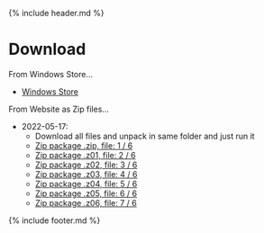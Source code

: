 {% include header.md %}

# Download
From Windows Store...
- [Windows Store](https://apps.microsoft.com/store/detail/phototagssynchronizer/9N5SR1C23JMS)

From Website as Zip files...
- 2022-05-17:
  - Download all files and unpack in same folder and just run it
  - [Zip package .zip, file: 1 / 6](2022-05-17-PhotoTags-Synchronizer-x64rc2.zip)
  - [Zip package .z01, file: 2 / 6](2022-05-17-PhotoTags-Synchronizer-x64rc2.z01)
  - [Zip package .z02, file: 3 / 6](2022-05-17-PhotoTags-Synchronizer-x64rc2.z02)
  - [Zip package .z03, file: 4 / 6](2022-05-17-PhotoTags-Synchronizer-x64rc2.z03)
  - [Zip package .z04, file: 5 / 6](2022-05-17-PhotoTags-Synchronizer-x64rc2.z04)
  - [Zip package .z05, file: 6 / 6](2022-05-17-PhotoTags-Synchronizer-x64rc2.z05)
  - [Zip package .z06, file: 7 / 6](2022-05-17-PhotoTags-Synchronizer-x64rc2.z06)


{% include footer.md %}
